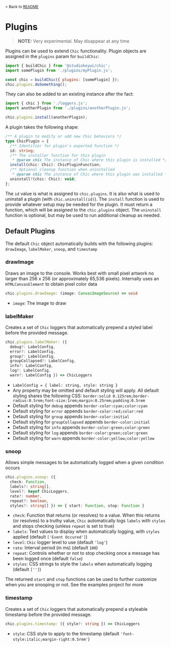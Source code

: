 <!-- links -->

[readme]: https://github.studiokeywi.dev/chic/chic/README.md

<!--  -->

<small>&lt; Back to [README]</small>

# Plugins

> **NOTE:** Very experimental. May disappear at any time

Plugins can be used to extend `Chic` functionality. Plugin objects are assigned in the `plugins` param for `buildChic`:

```javascript
import { buildChic } from '@studiokeywi/chic';
import somePlugin from './plugins/myPlugin.js';

const chic = buildChic({ plugins: [somePlugin] });
chic.plugins.doSomething();
```

They can also be added to an existing instance after the fact:

```javascript
import { chic } from './loggers.js';
import anotherPlugin from './plugins/anotherPlugin.js';

chic.plugins.install(anotherPlugin);
```

A plugin takes the following shape:

```typescript
/** A plugin to modify or add new Chic behaviors */
type ChicPlugin = {
  /** Identifier for plugin's exported function */
  id: string;
  /** The installer function for this plugin
   * @param chic The instance of Chic where this plugin is installed */
  install(chic: Chic): ChicPluginFunction;
  /** Optional cleanup function when uninstalled
   * @param chic The instance of Chic where this plugin was installed */
  uninstall?(chic: Chic): void;
};
```

The `id` value is what is assigned to `chic.plugins`. It is also what is used to uninstall a plugin (with `chic.uninstall(id)`). The `install` function is used to provide whatever setup may be needed for the plugin. It must return a function, which will be assigned to the `chic.plugins` object. The `uninstall` function is optional, but may be used to run additional cleanup as needed.

## Default Plugins

The default `Chic` object automatically builds with the following plugins: `drawImage`, `labelMaker`, `snoop`, and `timestamp`

### drawImage

Draws an image to the console. Works best with small pixel artwork no larger than 256 x 256 (or approximately 65,536 pixels). Internally uses an `HTMLCanvasElement` to obtain pixel color data

```typescript
chic.plugins.drawImage: (image: CanvasImageSource) => void
```

- `image`: The image to draw

### labelMaker

Creates a set of `Chic` loggers that automatically prepend a styled label before the provided message.

```typescript
chic.plugins.labelMaker: ({
  debug?: LabelConfig,
  error?: LabelConfig,
  group?: LabelConfig,
  groupCollapsed?: LabelConfig,
  info?: LabelConfig,
  log?: LabelConfig,
  warn?: LabelConfig }) => ChicLoggers
```

- `LabelConfig = { label: string, style: string }`
- Any property may be omitted and default styling will apply. All default styling shares the following CSS: `border:solid 0.125rem;border-radius:0.5rem;font-size:1rem;margin:0.25rem;padding:0.5rem`
- Default styling for `debug` appends `border-color:cyan;color:cyan`
- Default styling for `error` appends `border-color:red;color:red`
- Default styling for `group` appends `border-color:initial`
- Default styling for `groupCollapsed` appends `border-color:initial`
- Default styling for `info` appends `border-color:green;color:green`
- Default styling for `log` appends `border-color:green;color:green`
- Default styling for `warn` appends `border-color:yellow;color:yellow`

### snoop

Allows simple messages to be automatically logged when a given condition occurs

```typescript
chic.plugins.snoop: ({
  check: Function,
  labels?: string[],
  level?: keyof ChicLoggers,
  rate?: number,
  repeat?: boolean,
  styles?: string[] }) => { start: Function, stop: Function }
```

- `check`: Function that returns (or resolves) to a value. When this returns (or resolves) to a truthy value, `Chic` automatically logs `labels` with `styles` and stops checking (unless `repeat` is set to true)
- `labels`: Text values to display when automatically logging, with `styles` applied (default `['Event Occured']`)
- `level`: `Chic` logger level to use (default `'log'`)
- `rate`: Interval period (in ms) (default `100`)
- `repeat`: Controls whether or not to stop checking once a message has been logged once (default `false`)
- `styles`: CSS strings to style the `labels` when automatically logging (default `['']`)

The returned `start` and `stop` functions can be used to further customize when you are snooping or not. See the examples project for more

### timestamp

Creates a set of `Chic` loggers that automatically prepend a styleable timestamp before the provided message.

```typescript
chic.plugins.timestamp: ({ style?: string }) => ChicLoggers
```

- `style`: CSS style to apply to the timestamp (default `'font-style:italic;margin-right:0.5rem'`)
